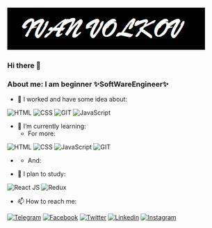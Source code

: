 [![Header](https://github.com/ubahbojikob/ubahbojikob/blob/main/assets/header.png)](https://discord.com/channels/@me)

### Hi there 👋

<!--
**ubahbojikob/ubahbojikob** is a ✨ _special_ ✨ repository because its `README.md` (this file) appears on your GitHub profile.

Here are some ideas to get you started: -->

### About me: I am beginner ✨SoftWareEngineer✨

- 🔭 I worked and have some idea about:

![HTML](https://img.shields.io/badge/-HTML-090909?style=for-the-badge&logo=HTML&logoColor=E9D54D)
![CSS](https://img.shields.io/badge/-CSS-090909?style=for-the-badge&logo=HTML&logoColor=E9D54D)
![GIT](https://img.shields.io/badge/-GIT-090909?style=for-the-badge&logo=Git&logoColor)
![JavaScript](https://img.shields.io/badge/-JavaScript-090909?style=for-the-badge&logo=JavaScript&logoColor=E9D54D)

- 🌱 I’m currently learning:
  - For more:

![HTML](https://img.shields.io/badge/-HTML-090909?style=for-the-badge&logo=HTML&logoColor=E9D54D)
![CSS](https://img.shields.io/badge/-CSS-090909?style=for-the-badge&logo=CSS&logoColor=E9D54D)
![JavaScript](https://img.shields.io/badge/-JavaScript-090909?style=for-the-badge&logo=JavaScript&logoColor=E9D54D)
![GIT](https://img.shields.io/badge/-GIT-090909?style=for-the-badge&logo=Git&logoColor)

- - And:

- 🤔 I plan to study:

![React JS](https://img.shields.io/badge/-React-090909?style=for-the-badge&logo=React&logoColor=9cf)
![Redux](https://img.shields.io/badge/-Redux-090909?style=for-the-badge&logo=Redux&logoColor=ff69b4)

- 📫 How to reach me:

[![Telegram](https://img.shields.io/badge/-Telegram-090909?style=for-the-badge&logo=Telegram&logoColor)](<(https://t.me/IvanWolkov)>)
[![Facebook](https://img.shields.io/badge/-Facebook-090909?style=for-the-badge&logo=Facebook&logoColor=)]('!#')
[![Twitter](https://img.shields.io/badge/-Linkedin-090909?style=for-the-badge&logo=Linkedin&logoColor=)]('!#')
[![Linkedin](https://img.shields.io/badge/-Twitter-090909?style=for-the-badge&logo=Twitter&logoColor=)]('!#')
[![Instagram](https://img.shields.io/badge/-Instagram-090909?style=for-the-badge&logo=Instagram&logoColor=)](https://www.instagram.com/in100rpam/)

<!--- 👯 I’m looking to collaborate on ...

- 💬 Ask me about ...
- 📫 How to reach me: 123...
- 😄 Pronouns:
- ⚡ Fun fact: ...
-->
